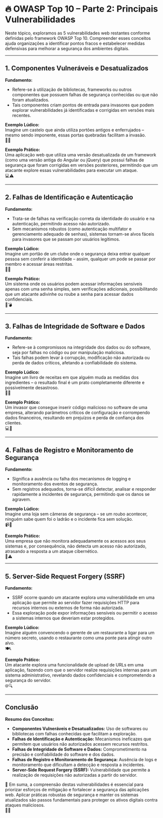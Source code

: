 # 🔥 OWASP Top 10 – Parte 2: Principais Vulnerabilidades

Neste tópico, exploramos as 5 vulnerabilidades web restantes conforme definidas pelo framework OWASP Top 10. Compreender esses conceitos ajuda organizações a identificar pontos fracos e estabelecer medidas defensivas para melhorar a segurança dos ambientes digitais.

---

## 1. Componentes Vulneráveis e Desatualizados

**Fundamento:**  
- Refere-se à utilização de bibliotecas, frameworks ou outros componentes que possuem falhas de segurança conhecidas ou que não foram atualizados.  
- Tais componentes criam pontos de entrada para invasores que podem explorar vulnerabilidades já identificadas e corrigidas em versões mais recentes.

**Exemplo Lúdico:**  
Imagine um castelo que ainda utiliza portões antigos e enferrujados – mesmo sendo imponente, essas portas quebradas facilitam a invasão.  
🏰🔧

**Exemplo Prático:**  
Uma aplicação web que utiliza uma versão desatualizada de um framework (como uma versão antiga do Angular ou jQuery) que possui falhas de segurança que foram corrigidas em versões posteriores, permitindo que um atacante explore essas vulnerabilidades para executar um ataque.  
💻⚠️

---

## 2. Falhas de Identificação e Autenticação

**Fundamento:**  
- Trata-se de falhas na verificação correta da identidade do usuário e na autenticação, permitindo acesso não autorizado.  
- Sem mecanismos robustos (como autenticação multifator e gerenciamento adequado de senhas), sistemas tornam-se alvos fáceis para invasores que se passam por usuários legítimos.

**Exemplo Lúdico:**  
Imagine um portão de um clube onde o segurança deixa entrar qualquer pessoa sem conferir a identidade – assim, qualquer um pode se passar por membro e acessar áreas restritas.  
🚪👤

**Exemplo Prático:**  
Um sistema onde os usuários podem acessar informações sensíveis apenas com uma senha simples, sem verificações adicionais, possibilitando que um atacante adivinhe ou roube a senha para acessar dados confidenciais.  
🔑💣

---

## 3. Falhas de Integridade de Software e Dados

**Fundamento:**  
- Refere-se à compromissos na integridade dos dados ou do software, seja por falhas no código ou por manipulação maliciosa.  
- Tais falhas podem levar à corrupção, modificação não autorizada ou perda de dados críticos, afetando a confiabilidade do sistema.

**Exemplo Lúdico:**  
Imagine um livro de receitas em que alguém muda as medidas dos ingredientes – o resultado final é um prato completamente diferente e possivelmente desastroso.  
📖📝

**Exemplo Prático:**  
Um invasor que consegue inserir código malicioso no software de uma empresa, alterando parâmetros críticos de configuração e corrompendo dados financeiros, resultando em prejuízos e perda de confiança dos clientes.  
💻🔄

---

## 4. Falhas de Registro e Monitoramento de Segurança

**Fundamento:**  
- Significa a ausência ou falha dos mecanismos de logging e monitoramento dos eventos de segurança.  
- Sem registros adequados, torna-se difícil detectar, analisar e responder rapidamente a incidentes de segurança, permitindo que os danos se agravem.

**Exemplo Lúdico:**  
Imagine uma loja sem câmeras de segurança – se um roubo acontecer, ninguém sabe quem foi o ladrão e o incidente fica sem solução.  
📹🚨

**Exemplo Prático:**  
Uma empresa que não monitora adequadamente os acessos aos seus sistemas e, por consequência, não detecta um acesso não autorizado, atrasando a resposta a um ataque cibernético.  
🏢⚠️

---

## 5. Server-Side Request Forgery (SSRF)

**Fundamento:**  
- SSRF ocorre quando um atacante explora uma vulnerabilidade em uma aplicação que permite ao servidor fazer requisições HTTP para recursos internos ou externos de forma não autorizada.  
- Essa exploração pode expor informações sensíveis ou permitir o acesso a sistemas internos que deveriam estar protegidos.

**Exemplo Lúdico:**  
Imagine alguém convencendo o gerente de um restaurante a ligar para um número secreto, usando o restaurante como uma ponte para atingir outro alvo.  
🍽️📞

**Exemplo Prático:**  
Um atacante explora uma funcionalidade de upload de URLs em uma aplicação, fazendo com que o servidor realize requisições internas para um sistema administrativo, revelando dados confidenciais e comprometendo a segurança do servidor.  
🌐🔍

---

## Conclusão

**Resumo dos Conceitos:**  
- **Componentes Vulneráveis e Desatualizados:** Uso de softwares ou bibliotecas com falhas conhecidas que facilitam a exploração.  
- **Falhas de Identificação e Autenticação:** Mecanismos ineficazes que permitem que usuários não autorizados acessem recursos restritos.  
- **Falhas de Integridade de Software e Dados:** Comprometimento na precisão e confiabilidade do software e dos dados.  
- **Falhas de Registro e Monitoramento de Segurança:** Ausência de logs e monitoramento que dificultam a detecção e resposta a incidentes.  
- **Server-Side Request Forgery (SSRF):** Vulnerabilidade que permite a realização de requisições não autorizadas a partir do servidor.

🌟 Em suma, a compreensão destas vulnerabilidades é essencial para priorizar esforços de mitigação e fortalecer a segurança das aplicações web. Aplicar práticas robustas de segurança e manter os sistemas atualizados são passos fundamentais para proteger os ativos digitais contra ataques maliciosos.  
🚀🔐